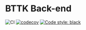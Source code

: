 # BTTK Back-end
![CI](https://github.com/BotTournamentToolKit/bttk-back/workflows/CI/badge.svg)
[![codecov](https://codecov.io/gh/BotTournamentToolKit/bttk-back/branch/master/graph/badge.svg)](https://codecov.io/gh/BotTournamentToolKit/bttk-back)
[![Code style: black](https://img.shields.io/badge/code%20style-black-000000.svg)](https://github.com/psf/black)